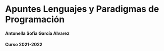 # Apuntes Lenguajes y Paradigmas de Programación
#### Antonella Sofía García Alvarez
#### Curso 2021-2022
